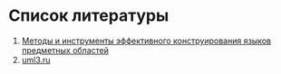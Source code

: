 # Список литературы

1. [Методы и инструменты эффективного конструирования языков предметных областей](https://disk.yandex.ru/d/FGMkINPKZny1CQ)
2. [uml3.ru](http://book.uml3.ru/sec_1_5#p4)